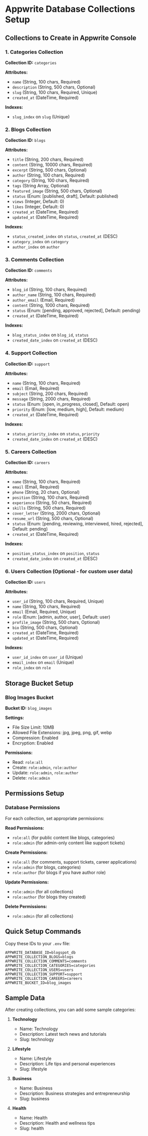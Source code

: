 # Appwrite Database Collections Setup

## Collections to Create in Appwrite Console

### 1. Categories Collection
**Collection ID:** `categories`

**Attributes:**
- `name` (String, 100 chars, Required)
- `description` (String, 500 chars, Optional)
- `slug` (String, 100 chars, Required, Unique)
- `created_at` (DateTime, Required)

**Indexes:**
- `slug_index` on `slug` (Unique)

### 2. Blogs Collection
**Collection ID:** `blogs`

**Attributes:**
- `title` (String, 200 chars, Required)
- `content` (String, 10000 chars, Required)
- `excerpt` (String, 500 chars, Optional)
- `author` (String, 100 chars, Required)
- `category` (String, 100 chars, Required)
- `tags` (String Array, Optional)
- `featured_image` (String, 500 chars, Optional)
- `status` (Enum: [published, draft], Default: published)
- `views` (Integer, Default: 0)
- `likes` (Integer, Default: 0)
- `created_at` (DateTime, Required)
- `updated_at` (DateTime, Required)

**Indexes:**
- `status_created_index` on `status`, `created_at` (DESC)
- `category_index` on `category`
- `author_index` on `author`

### 3. Comments Collection
**Collection ID:** `comments`

**Attributes:**
- `blog_id` (String, 100 chars, Required)
- `author_name` (String, 100 chars, Required)
- `author_email` (Email, Required)
- `content` (String, 1000 chars, Required)
- `status` (Enum: [pending, approved, rejected], Default: pending)
- `created_at` (DateTime, Required)

**Indexes:**
- `blog_status_index` on `blog_id`, `status`
- `created_date_index` on `created_at` (DESC)

### 4. Support Collection
**Collection ID:** `support`

**Attributes:**
- `name` (String, 100 chars, Required)
- `email` (Email, Required)
- `subject` (String, 200 chars, Required)
- `message` (String, 2000 chars, Required)
- `status` (Enum: [open, in_progress, closed], Default: open)
- `priority` (Enum: [low, medium, high], Default: medium)
- `created_at` (DateTime, Required)

**Indexes:**
- `status_priority_index` on `status`, `priority`
- `created_date_index` on `created_at` (DESC)

### 5. Careers Collection
**Collection ID:** `careers`

**Attributes:**
- `name` (String, 100 chars, Required)
- `email` (Email, Required)
- `phone` (String, 20 chars, Optional)
- `position` (String, 100 chars, Required)
- `experience` (String, 50 chars, Required)
- `skills` (String, 500 chars, Required)
- `cover_letter` (String, 2000 chars, Optional)
- `resume_url` (String, 500 chars, Optional)
- `status` (Enum: [pending, reviewing, interviewed, hired, rejected], Default: pending)
- `created_at` (DateTime, Required)

**Indexes:**
- `position_status_index` on `position`, `status`
- `created_date_index` on `created_at` (DESC)

### 6. Users Collection (Optional - for custom user data)
**Collection ID:** `users`

**Attributes:**
- `user_id` (String, 100 chars, Required, Unique)
- `name` (String, 100 chars, Required)
- `email` (Email, Required, Unique)
- `role` (Enum: [admin, author, user], Default: user)
- `profile_image` (String, 500 chars, Optional)
- `bio` (String, 500 chars, Optional)
- `created_at` (DateTime, Required)
- `updated_at` (DateTime, Required)

**Indexes:**
- `user_id_index` on `user_id` (Unique)
- `email_index` on `email` (Unique)
- `role_index` on `role`

## Storage Bucket Setup

### Blog Images Bucket
**Bucket ID:** `blog_images`

**Settings:**
- File Size Limit: 10MB
- Allowed File Extensions: jpg, jpeg, png, gif, webp
- Compression: Enabled
- Encryption: Enabled

**Permissions:**
- Read: `role:all`
- Create: `role:admin`, `role:author`
- Update: `role:admin`, `role:author`
- Delete: `role:admin`

## Permissions Setup

### Database Permissions
For each collection, set appropriate permissions:

**Read Permissions:**
- `role:all` (for public content like blogs, categories)
- `role:admin` (for admin-only content like support tickets)

**Create Permissions:**
- `role:all` (for comments, support tickets, career applications)
- `role:admin` (for blogs, categories)
- `role:author` (for blogs if you have author role)

**Update Permissions:**
- `role:admin` (for all collections)
- `role:author` (for blogs they created)

**Delete Permissions:**
- `role:admin` (for all collections)

## Quick Setup Commands

Copy these IDs to your `.env` file:
```env
APPWRITE_DATABASE_ID=blogspot_db
APPWRITE_COLLECTION_BLOGS=blogs
APPWRITE_COLLECTION_COMMENTS=comments
APPWRITE_COLLECTION_CATEGORIES=categories
APPWRITE_COLLECTION_USERS=users
APPWRITE_COLLECTION_SUPPORT=support
APPWRITE_COLLECTION_CAREERS=careers
APPWRITE_BUCKET_ID=blog_images
```

## Sample Data
After creating collections, you can add some sample categories:

1. **Technology**
   - Name: Technology
   - Description: Latest tech news and tutorials
   - Slug: technology

2. **Lifestyle**
   - Name: Lifestyle
   - Description: Life tips and personal experiences
   - Slug: lifestyle

3. **Business**
   - Name: Business
   - Description: Business strategies and entrepreneurship
   - Slug: business

4. **Health**
   - Name: Health
   - Description: Health and wellness tips
   - Slug: health